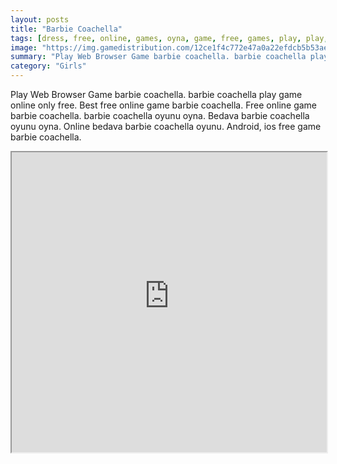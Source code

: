 ```yaml
---
layout: posts
title: "Barbie Coachella"
tags: [dress, free, online, games, oyna, game, free, games, play, play, games]
image: "https://img.gamedistribution.com/12ce1f4c772e47a0a22efdcb5b53ae85.jpg"
summary: "Play Web Browser Game barbie coachella. barbie coachella play game online only free. Best free online game barbie coachella. Free online game barbie coachella. barbie coachella oyunu oyna. Bedava barbie coachella oyunu oyna. Online bedava barbie coachella oyunu. Android, ios free game barbie coachella."
category: "Girls"
---
```


Play Web Browser Game barbie coachella. barbie coachella play game online only free. Best free online game barbie coachella. Free online game barbie coachella. barbie coachella oyunu oyna. Bedava barbie coachella oyunu oyna. Online bedava barbie coachella oyunu. Android, ios free game barbie coachella.

<iframe width="100%" height="480px;" src="https://html5.gamedistribution.com/12ce1f4c772e47a0a22efdcb5b53ae85/"></iframe>